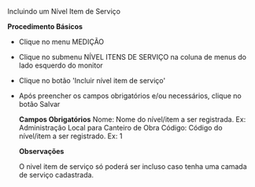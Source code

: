 Incluindo um Nível Item de Serviço

<b>Procedimento Básicos</b>

* Clique no menu MEDIÇÃO
* Clique no submenu NÍVEL ITENS DE SERVIÇO na coluna de menus do lado esquerdo do monitor
* Clique no botão 'Incluir nível item de serviço'
* Após preencher os campos obrigatórios e/ou necessários, clique no botão Salvar

  <b>Campos Obrigatórios</b>
  Nome: Nome do nível/item a ser registrada.
    Ex: Administração Local para Canteiro de Obra
  Código: Código do nível/item a ser registrado.
    Ex: 1
    
  <b>Observações</b>
  
  O nivel item de serviço só poderá ser incluso caso tenha uma camada de serviço cadastrada.